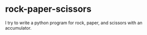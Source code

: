 # rock-paper-scissors
I try to write a python program for rock, paper, and scissors with an accumulator.

